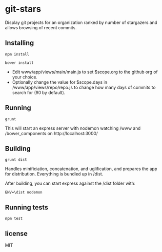 # git-stars

Display git projects for an organization ranked by number of stargazers and allows browsing of recent commits.

## Installing

```
npm install
```

```
bower install
```

- Edit www/app/views/main/main.js to set $scope.org to the github org of your choice.
- Optionally change the value for $scope.days in /www/app/views/repo/repo.js to change how many days of commits to search for (90 by default).

## Running

```
grunt
```

This will start an express server with nodemon watching /www and /bower_components on http://localhost:3000/

## Building

```
grunt dist
```
Handles minificiation, concatenation, and uglification, and prepares the app for distribution.  Everything is bundled up in /dist.

After building, you can start express against the /dist folder with:

```
ENV=\dist nodemon
```

## Running tests

```
npm test
```

## license

MIT
